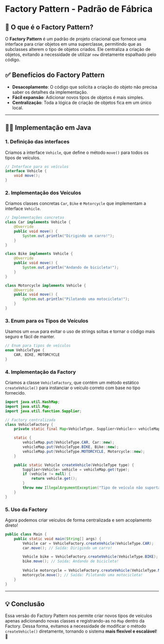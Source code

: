 # Factory Pattern - Padrão de Fábrica

## 🔎 O que é o Factory Pattern?
O **Factory Pattern** é um padrão de projeto criacional que fornece uma interface para criar objetos em uma superclasse, permitindo que as subclasses alterem o tipo de objetos criados. Ele centraliza a criação de objetos, evitando a necessidade de utilizar `new` diretamente espalhado pelo código.

## ✅ Benefícios do Factory Pattern
- **Desacoplamento**: O código que solicita a criação do objeto não precisa saber os detalhes da implementação.
- **Fácil expansão**: Adicionar novos tipos de objetos é mais simples.
- **Centralização**: Toda a lógica de criação de objetos fica em um único local.

---

## 👨‍💻 Implementação em Java

### 1. Definição das interfaces
Criamos a interface `Vehicle`, que define o método `move()` para todos os tipos de veículos.

```java
// Interface para os veículos
interface Vehicle {
    void move();
}
```

### 2. Implementação dos Veículos
Criamos classes concretas `Car`, `Bike` e `Motorcycle` que implementam a interface `Vehicle`.

```java
// Implementações concretas
class Car implements Vehicle {
    @Override
    public void move() {
        System.out.println("Dirigindo um carro!");
    }
}

class Bike implements Vehicle {
    @Override
    public void move() {
        System.out.println("Andando de bicicleta!");
    }
}

class Motorcycle implements Vehicle {
    @Override
    public void move() {
        System.out.println("Pilotando uma motocicleta!");
    }
}
```

### 3. Enum para os Tipos de Veículos
Usamos um `enum` para evitar o uso de strings soltas e tornar o código mais seguro e fácil de manter.

```java
// Enum para tipos de veículos
enum VehicleType {
    CAR, BIKE, MOTORCYCLE
}
```

### 4. Implementação da Factory
Criamos a classe `VehicleFactory`, que contém um método estático `createVehicle()` para instanciar o veículo correto com base no tipo fornecido.

```java
import java.util.HashMap;
import java.util.Map;
import java.util.function.Supplier;

// Factory centralizada
class VehicleFactory {
    private static final Map<VehicleType, Supplier<Vehicle>> vehicleMap = new HashMap<>();

    static {
        vehicleMap.put(VehicleType.CAR, Car::new);
        vehicleMap.put(VehicleType.BIKE, Bike::new);
        vehicleMap.put(VehicleType.MOTORCYCLE, Motorcycle::new);
    }

    public static Vehicle createVehicle(VehicleType type) {
        Supplier<Vehicle> vehicle = vehicleMap.get(type);
        if (vehicle != null) {
            return vehicle.get();
        }
        throw new IllegalArgumentException("Tipo de veículo não suportado");
    }
}
```

### 5. Uso da Factory
Agora podemos criar veículos de forma centralizada e sem acoplamento direto!

```java
public class Main {
    public static void main(String[] args) {
        Vehicle car = VehicleFactory.createVehicle(VehicleType.CAR);
        car.move(); // Saída: Dirigindo um carro!

        Vehicle bike = VehicleFactory.createVehicle(VehicleType.BIKE);
        bike.move(); // Saída: Andando de bicicleta!
        
        Vehicle motorcycle = VehicleFactory.createVehicle(VehicleType.MOTORCYCLE);
        motorcycle.move(); // Saída: Pilotando uma motocicleta!
    }
}
```

---

## 💡 Conclusão
Essa versão do Factory Pattern nos permite criar novos tipos de veículos apenas adicionando novas classes e registrando-as no `Map` dentro da Factory. Dessa forma, evitamos a necessidade de modificar o método `createVehicle()` diretamente, tornando o sistema **mais flexível e escalável**! 🚀

